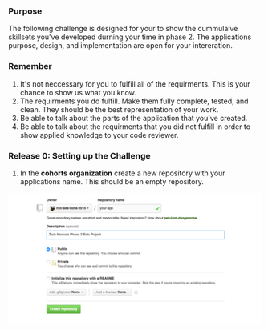 ### Purpose
The following challenge is designed for your to show the cummulaive skillsets you've developed durning your time in phase 2. The applications purpose, design, and implementation are open for your intereration. 

### Remember
1. It's not neccessary for you to fulfill all of the requirments. This is your chance to show us what you know. 
2. The requirments you do fulfill. Make them fully complete, tested, and clean. They should be the best representation of your work.
3. Be able to talk about the parts of the application that you've created. 
4. Be able to talk about the requirments that you did not fulfill in order to show applied knowledge to your code reviewer.

### Release 0: Setting up the Challenge
1. In the **cohorts organization** create a new repository with your applications name. This should be an empty repository.

![alt 'new repo'](./references/new_repo.png)






